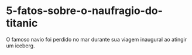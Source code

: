 # 5-fatos-sobre-o-naufragio-do-titanic
O famoso navio foi perdido no mar durante sua viagem inaugural ao atingir um iceberg. 

